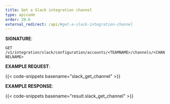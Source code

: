 ```yaml
---
title: Get a Slack integration channel
type: apicode
order: 20.6
external_redirect: /api/#get-a-slack-integration-channel
---
```


**SIGNATURE**:

`GET /v1/integration/slack/configuration/accounts/<TEAMNAME>/channels/<CHANNELNAME>`

**EXAMPLE REQUEST**:

{{< code-snippets basename="slack_get_channel" >}}

**EXAMPLE RESPONSE**:

{{< code-snippets basename="result.slack_get_channel" >}}
